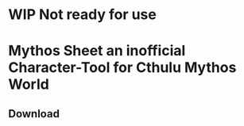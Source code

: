 # WIP Not ready for use
# Mythos Sheet an inofficial Character-Tool for Cthulu Mythos World

## Download

